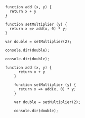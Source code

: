 	function add (x, y) {
	  return x + y
	}

	function setMultiplier (y) {
	  return x => add(x, 0) * y;
	}

	var double = setMultiplier(2);

	console.dir(double);



`console.dir(double);`


	function add (x, y) {
		  return x + y
		}

		function setMultiplier (y) {
		  return x => add(x, 0) * y;
		}

		var double = setMultiplier(2);

		console.dir(double);